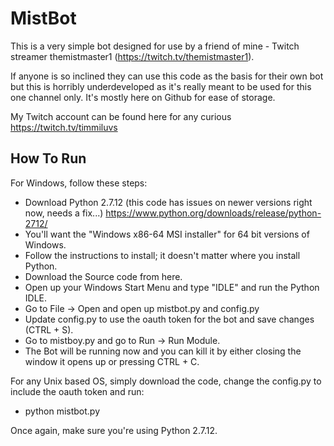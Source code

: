 MistBot
===================


This is a very simple bot designed for use by a friend of mine - Twitch streamer themistmaster1 (https://twitch.tv/themistmaster1).

If anyone is so inclined they can use this code as the basis for their own bot but this is horribly underdeveloped as it's really meant to be used for this one channel only.  It's mostly here on Github for ease of storage.

My Twitch account can be found here for any curious https://twitch.tv/timmiluvs

How To Run
-------------
For Windows, follow these steps:
* Download Python 2.7.12 (this code has issues on newer versions right now, needs a fix...) https://www.python.org/downloads/release/python-2712/
* You'll want the "Windows x86-64 MSI installer" for 64 bit versions of Windows.
* Follow the instructions to install; it doesn't matter where you install Python.
* Download the Source code from here.
* Open up your Windows Start Menu and type "IDLE" and run the Python IDLE.
* Go to File -> Open and open up mistbot.py and config.py
* Update config.py to use the oauth token for the bot and save changes (CTRL + S).
* Go to mistboy.py and go to Run -> Run Module.
* The Bot will be running now and you can kill it by either closing the window it opens up or pressing CTRL + C.

For any Unix based OS, simply download the code, change the config.py to include the oauth token and run:
* python mistbot.py

Once again, make sure you're using Python 2.7.12.
